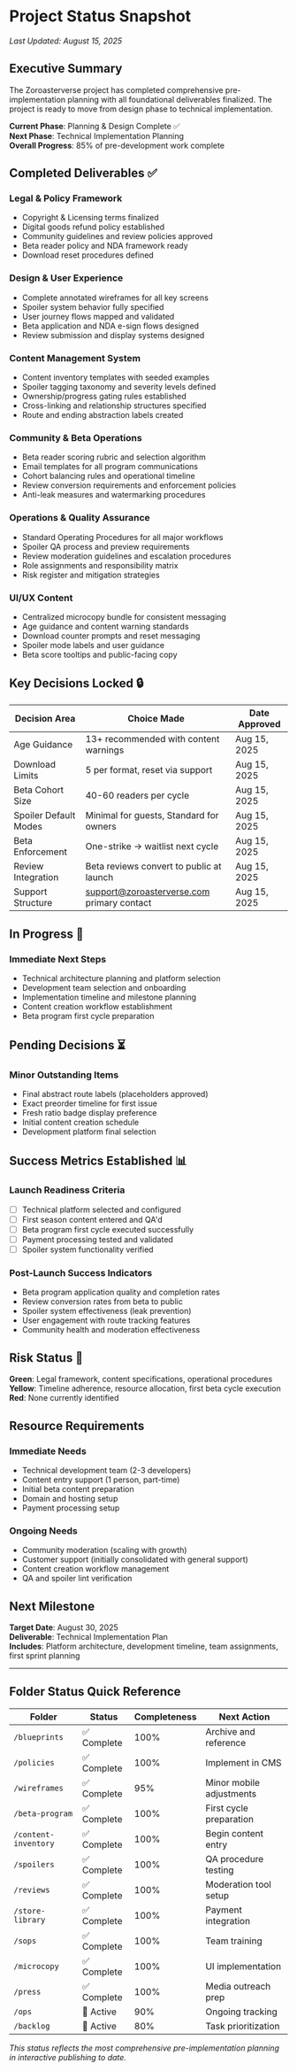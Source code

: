 # Project Status Snapshot

*Last Updated: August 15, 2025*

## Executive Summary

The Zoroasterverse project has completed comprehensive pre-implementation planning with all foundational deliverables finalized. The project is ready to move from design phase to technical implementation.

**Current Phase**: Planning & Design Complete ✅  
**Next Phase**: Technical Implementation Planning  
**Overall Progress**: 85% of pre-development work complete

## Completed Deliverables ✅

### Legal & Policy Framework
- Copyright & Licensing terms finalized
- Digital goods refund policy established  
- Community guidelines and review policies approved
- Beta reader policy and NDA framework ready
- Download reset procedures defined

### Design & User Experience
- Complete annotated wireframes for all key screens
- Spoiler system behavior fully specified
- User journey flows mapped and validated
- Beta application and NDA e-sign flows designed
- Review submission and display systems designed

### Content Management System
- Content inventory templates with seeded examples
- Spoiler tagging taxonomy and severity levels defined
- Ownership/progress gating rules established
- Cross-linking and relationship structures specified
- Route and ending abstraction labels created

### Community & Beta Operations
- Beta reader scoring rubric and selection algorithm
- Email templates for all program communications
- Cohort balancing rules and operational timeline
- Review conversion requirements and enforcement policies
- Anti-leak measures and watermarking procedures

### Operations & Quality Assurance
- Standard Operating Procedures for all major workflows
- Spoiler QA process and preview requirements
- Review moderation guidelines and escalation procedures
- Role assignments and responsibility matrix
- Risk register and mitigation strategies

### UI/UX Content
- Centralized microcopy bundle for consistent messaging
- Age guidance and content warning standards
- Download counter prompts and reset messaging
- Spoiler mode labels and user guidance
- Beta score tooltips and public-facing copy

## Key Decisions Locked 🔒

| Decision Area | Choice Made | Date Approved |
|---------------|-------------|---------------|
| Age Guidance | 13+ recommended with content warnings | Aug 15, 2025 |
| Download Limits | 5 per format, reset via support | Aug 15, 2025 |
| Beta Cohort Size | 40-60 readers per cycle | Aug 15, 2025 |
| Spoiler Default Modes | Minimal for guests, Standard for owners | Aug 15, 2025 |
| Beta Enforcement | One-strike → waitlist next cycle | Aug 15, 2025 |
| Review Integration | Beta reviews convert to public at launch | Aug 15, 2025 |
| Support Structure | support@zoroasterverse.com primary contact | Aug 15, 2025 |

## In Progress 🔄

### Immediate Next Steps
- Technical architecture planning and platform selection
- Development team selection and onboarding
- Implementation timeline and milestone planning
- Content creation workflow establishment
- Beta program first cycle preparation

## Pending Decisions ⏳

### Minor Outstanding Items
- Final abstract route labels (placeholders approved)
- Exact preorder timeline for first issue
- Fresh ratio badge display preference
- Initial content creation schedule
- Development platform final selection

## Success Metrics Established 📊

### Launch Readiness Criteria
- [ ] Technical platform selected and configured
- [ ] First season content entered and QA'd
- [ ] Beta program first cycle executed successfully
- [ ] Payment processing tested and validated
- [ ] Spoiler system functionality verified

### Post-Launch Success Indicators
- Beta program application quality and completion rates
- Review conversion rates from beta to public
- Spoiler system effectiveness (leak prevention)
- User engagement with route tracking features
- Community health and moderation effectiveness

## Risk Status 🚨

**Green**: Legal framework, content specifications, operational procedures  
**Yellow**: Timeline adherence, resource allocation, first beta cycle execution  
**Red**: None currently identified

## Resource Requirements

### Immediate Needs
- Technical development team (2-3 developers)
- Content entry support (1 person, part-time)
- Initial beta content preparation
- Domain and hosting setup
- Payment processing setup

### Ongoing Needs
- Community moderation (scaling with growth)
- Customer support (initially consolidated with general support)
- Content creation workflow management
- QA and spoiler lint verification

## Next Milestone

**Target Date**: August 30, 2025  
**Deliverable**: Technical Implementation Plan  
**Includes**: Platform architecture, development timeline, team assignments, first sprint planning

---

## Folder Status Quick Reference

| Folder | Status | Completeness | Next Action |
|--------|--------|--------------|-------------|
| `/blueprints` | ✅ Complete | 100% | Archive and reference |
| `/policies` | ✅ Complete | 100% | Implement in CMS |
| `/wireframes` | ✅ Complete | 95% | Minor mobile adjustments |
| `/beta-program` | ✅ Complete | 100% | First cycle preparation |
| `/content-inventory` | ✅ Complete | 100% | Begin content entry |
| `/spoilers` | ✅ Complete | 100% | QA procedure testing |
| `/reviews` | ✅ Complete | 100% | Moderation tool setup |
| `/store-library` | ✅ Complete | 100% | Payment integration |
| `/sops` | ✅ Complete | 100% | Team training |
| `/microcopy` | ✅ Complete | 100% | UI implementation |
| `/press` | ✅ Complete | 100% | Media outreach prep |
| `/ops` | 🔄 Active | 90% | Ongoing tracking |
| `/backlog` | 🔄 Active | 80% | Task prioritization |

*This status reflects the most comprehensive pre-implementation planning in interactive publishing to date.*